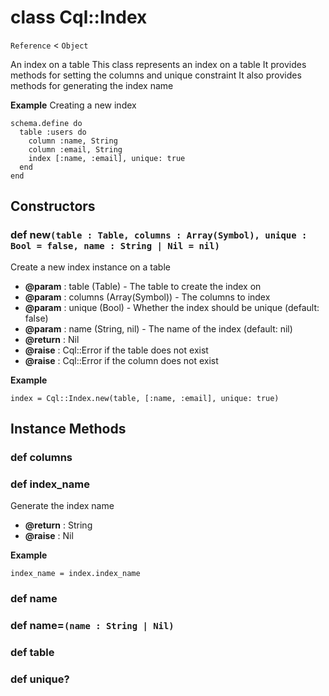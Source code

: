 # class Cql::Index

`Reference` < `Object`

An index on a table This class represents an index on a table It provides methods for setting the columns and unique constraint It also provides methods for generating the index name

**Example** Creating a new index

```crystal
schema.define do
  table :users do
    column :name, String
    column :email, String
    index [:name, :email], unique: true
  end
end
```

## Constructors

### def new`(table : Table, columns : Array(Symbol), unique : Bool = false, name : String | Nil = nil)`

Create a new index instance on a table

- **@param** : table (Table) - The table to create the index on
- **@param** : columns (Array(Symbol)) - The columns to index
- **@param** : unique (Bool) - Whether the index should be unique (default: false)
- **@param** : name (String, nil) - The name of the index (default: nil)
- **@return** : Nil
- **@raise** : Cql::Error if the table does not exist
- **@raise** : Cql::Error if the column does not exist

**Example**

```crystal
index = Cql::Index.new(table, [:name, :email], unique: true)
```

## Instance Methods

### def columns

### def index_name

Generate the index name

- **@return** : String
- **@raise** : Nil

**Example**

```crystal
index_name = index.index_name
```

### def name

### def name=`(name : String | Nil)`

### def table

### def unique?
